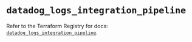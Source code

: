 # `datadog_logs_integration_pipeline`

Refer to the Terraform Registry for docs: [`datadog_logs_integration_pipeline`](https://registry.terraform.io/providers/datadog/datadog/3.58.0/docs/resources/logs_integration_pipeline).
